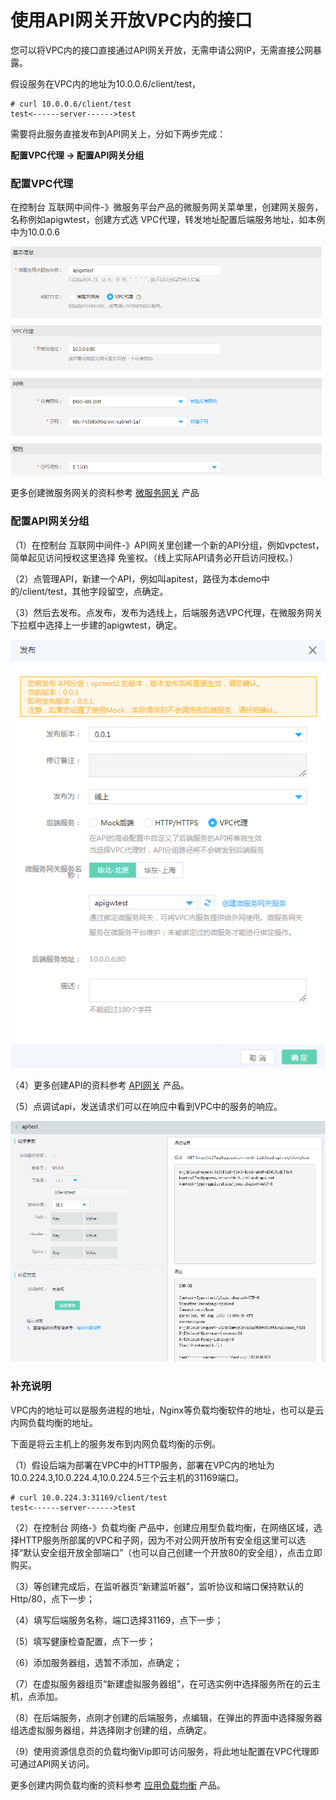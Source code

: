 # 使用API网关开放VPC内的接口

您可以将VPC内的接口直接通过API网关开放，无需申请公网IP，无需直接公网暴露。

假设服务在VPC内的地址为10.0.0.6/client/test，

    # curl 10.0.0.6/client/test
    test<------server------>test
    
需要将此服务直接发布到API网关上，分如下两步完成：

<b>配置VPC代理 -> 配置API网关分组</b>

### 配置VPC代理
在控制台  互联网中间件-》微服务平台产品的微服务网关菜单里，创建网关服务，名称例如apigwtest，创建方式选 VPC代理，转发地址配置后端服务地址，如本例中为10.0.0.6

![配置VPC代理](../../../../image/Internet-Middleware/API-Gateway/VPC-1.png)

更多创建微服务网关的资料参考 [微服务网关](https://docs.jdcloud.com/cn/jd-distributed-service-framework/product-overview) 产品

### 配置API网关分组
（1）在控制台  互联网中间件-》API网关里创建一个新的API分组，例如vpctest，简单起见访问授权这里选择 免鉴权。（线上实际API请务必开启访问授权。）

（2）点管理API，新建一个API，例如叫apitest，路径为本demo中的/client/test，其他字段留空，点确定。

（3）然后去发布。点发布，发布为选线上，后端服务选VPC代理，在微服务网关下拉框中选择上一步建的apigwtest，确定。

![配置API分组](../../../../image/Internet-Middleware/API-Gateway/VPC-2.png)

（4）更多创建API的资料参考 [API网关](https://docs.jdcloud.com/cn/api-gateway/product-overview) 产品。

（5）点调试api，发送请求们可以在响应中看到VPC中的服务的响应。

![调试API](../../../../image/Internet-Middleware/API-Gateway/VPC-3.png)

### 补充说明

VPC内的地址可以是服务进程的地址，Nginx等负载均衡软件的地址，也可以是云内网负载均衡的地址。

下面是将云主机上的服务发布到内网负载均衡的示例。

（1）假设后端为部署在VPC中的HTTP服务，部署在VPC内的地址为10.0.224.3,10.0.224.4,10.0.224.5三个云主机的31169端口。

    # curl 10.0.224.3:31169/client/test
    test<------server------>test


（2）在控制台 网络-》负载均衡 产品中，创建应用型负载均衡，在网络区域，选择HTTP服务所部属的VPC和子网，因为不对公网开放所有安全组这里可以选择“默认安全组开放全部端口”（也可以自己创建一个开放80的安全组），点击立即购买。

（3）等创建完成后，在监听器页“新建监听器”，监听协议和端口保持默认的Http/80，点下一步；

（4）填写后端服务名称，端口选择31169，点下一步；

（5）填写健康检查配置，点下一步；

（6）添加服务器组，选暂不添加，点确定；

（7）在虚拟服务器组页“新建虚拟服务器组”，在可选实例中选择服务所在的云主机，点添加。

（8）在后端服务，点刚才创建的后端服务，点编辑，在弹出的界面中选择服务器组选虚拟服务器组，并选择刚才创建的组，点确定。

（9）使用资源信息页的负载均衡Vip即可访问服务，将此地址配置在VPC代理即可通过API网关访问。
    
更多创建内网负载均衡的资料参考 [应用负载均衡](https://docs.jdcloud.com/cn/application-load-balancer/product-overview) 产品。
